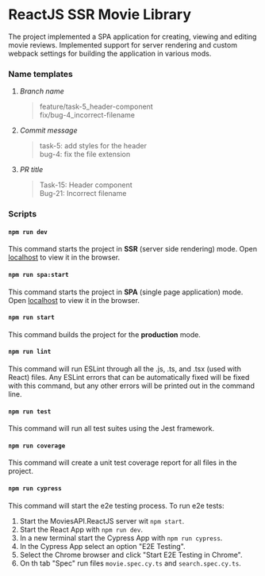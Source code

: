 # ReactJS SSR Movie Library

The project implemented a SPA application for creating, viewing and editing movie reviews. Implemented support for server rendering and custom webpack settings for building the application in various mods.

### Name templates

1. _Branch name_

   > feature/task-5_header-component<br>
   > fix/bug-4_incorrect-filename

2. _Commit message_

   > task-5: add styles for the header<br>
   > bug-4: fix the file extension

3. _PR title_

   > Task-15: Header component<br>
   > Bug-21: Incorrect filename

### Scripts

#### `npm run dev`

This command starts the project in **SSR** (server side rendering) mode. Open [localhost](http://localhost:3000) to view it in the browser.

#### `npm run spa:start`

This command starts the project in **SPA** (single page application) mode. Open [localhost](http://localhost:3000) to view it in the browser.

#### `npm run start`

This command builds the project for the **production** mode.

#### `npm run lint`

This command will run ESLint through all the .js, .ts, and .tsx (used with React) files. Any ESLint errors that can be automatically fixed will be fixed with this command, but any other errors will be printed out in the command line.

#### `npm run test`

This command will run all test suites using the Jest framework.

#### `npm run coverage`

This command will create a unit test coverage report for all files in the project.

#### `npm run cypress`

This command will start the e2e testing process. To run e2e tests:

1. Start the MoviesAPI.ReactJS server wit `npm start`.
2. Start the React App with `npm run dev`.
3. In a new terminal start the Cypress App with `npm run cypress`.
4. In the Cypress App select an option "E2E Testing".
5. Select the Chrome browser and click "Start E2E Testing in Chrome".
6. On th tab "Spec" run files `movie.spec.cy.ts` and `search.spec.cy.ts`.
